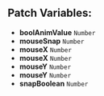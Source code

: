 ## Patch Variables:

* __boolAnimValue__ ```Number```
* __mouseSnap__ ```Number```
* __mouseX__ ```Number```
* __mouseX__ ```Number```
* __mouseY__ ```Number```
* __mouseY__ ```Number```
* __snapBoolean__ ```Number```

